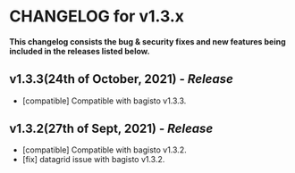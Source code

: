 # CHANGELOG for v1.3.x

#### This changelog consists the bug & security fixes and new features being included in the releases listed below.

## **v1.3.3(24th of October, 2021)** - _Release_

- [compatible] Compatible with bagisto v1.3.3.

## **v1.3.2(27th of Sept, 2021)** - _Release_

- [compatible] Compatible with bagisto v1.3.2.
- [fix] datagrid issue with bagisto v1.3.2.

